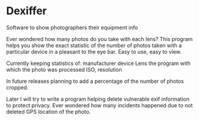 # Dexiffer
Software to show photographers their equipment info

Ever wondered how many photos do you take with each lens?
This program helps you show the exact statistic of the number of photos taken with a particular device in a pleasant to the eye bar. Easy to use, easy to view.

Currently keeping statistics of:
manufacturer
device
Lens
the program with which the photo was processed
ISO, resolution

In future releases planning to add a percentage of the number of photos cropped.

Later I will try to write a program helping delete vulnerable exif information to protect privacy. Ever wondered how many incidents happened due to not deleted GPS location of the photo.
